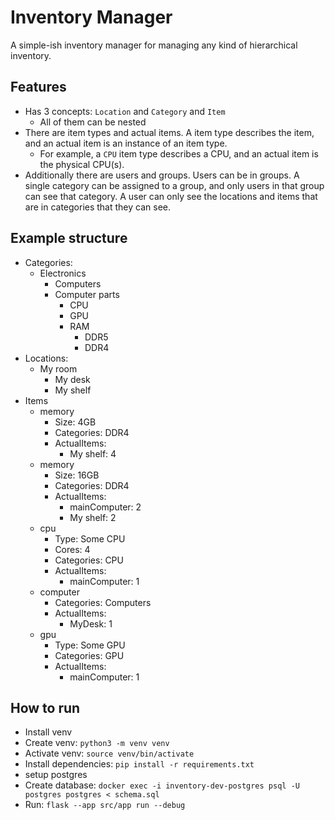 # Inventory Manager

A simple-ish inventory manager for managing any kind of hierarchical inventory.

## Features

-   Has 3 concepts: `Location` and `Category` and `Item`
    -   All of them can be nested
-   There are item types and actual items. A item type describes the item, and an actual item is an instance of an item type.
    -   For example, a `CPU` item type describes a CPU, and an actual item is the physical CPU(s).
-   Additionally there are users and groups. Users can be in groups. A single category can be assigned to a group, and only users in that group can see that category. A user can only see the locations and items that are in categories that they can see.

## Example structure

-   Categories:
    -   Electronics
        -   Computers
        -   Computer parts
            -   CPU
            -   GPU
            -   RAM
                -   DDR5
                -   DDR4
-   Locations:
    -   My room
        -   My desk
        -   My shelf
-   Items
    -   memory
        -   Size: 4GB
        -   Categories: DDR4
        -   ActualItems:
            -   My shelf: 4
    -   memory
        -   Size: 16GB
        -   Categories: DDR4
        -   ActualItems:
            -   mainComputer: 2
            -   My shelf: 2
    -   cpu
        -   Type: Some CPU
        -   Cores: 4
        -   Categories: CPU
        -   ActualItems:
            -   mainComputer: 1
    -   computer
        -   Categories: Computers
        -   ActualItems:
            -   MyDesk: 1
    -   gpu
        -   Type: Some GPU
        -   Categories: GPU
        -   ActualItems:
            -   mainComputer: 1

## How to run

-   Install venv
-   Create venv: `python3 -m venv venv`
-   Activate venv: `source venv/bin/activate`
-   Install dependencies: `pip install -r requirements.txt`
-   setup postgres
-   Create database: `docker exec -i inventory-dev-postgres psql -U postgres postgres < schema.sql`
-   Run: `flask --app src/app run --debug`
